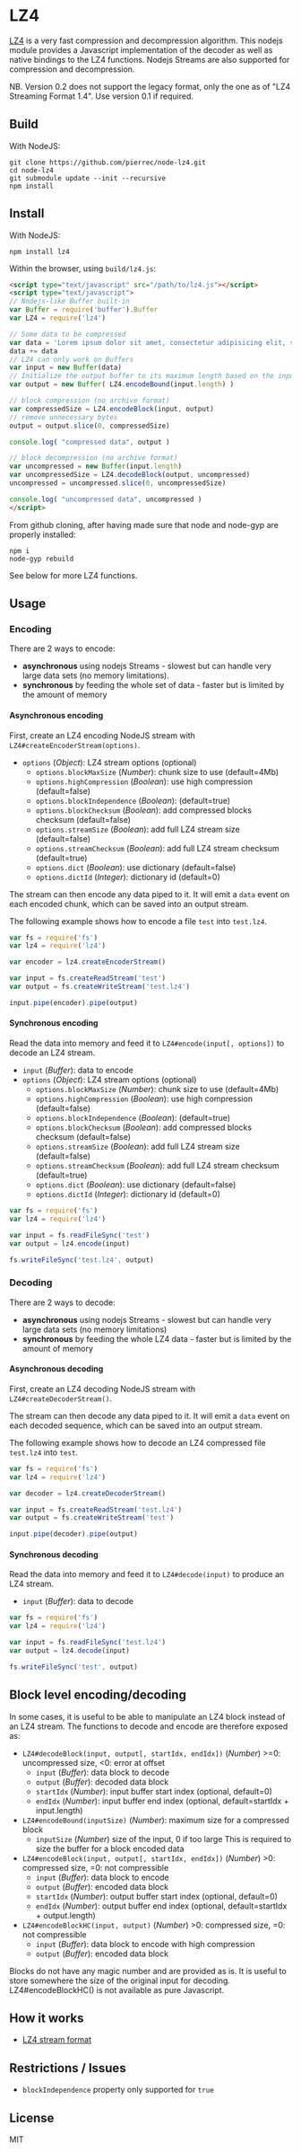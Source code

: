 # LZ4

[LZ4](http://fastcompression.blogspot.fr/) is a very fast compression and decompression algorithm. This nodejs module provides a Javascript implementation of the decoder as well as native bindings to the LZ4 functions. Nodejs Streams are also supported for compression and decompression.

NB.
Version 0.2 does not support the legacy format, only the one as of "LZ4 Streaming Format 1.4". Use version 0.1 if required.

## Build

With NodeJS:

```shell
git clone https://github.com/pierrec/node-lz4.git
cd node-lz4
git submodule update --init --recursive
npm install
```

## Install

With NodeJS:

```shell
npm install lz4
```

Within the browser, using `build/lz4.js`:

```html
<script type="text/javascript" src="/path/to/lz4.js"></script>
<script type="text/javascript">
// Nodejs-like Buffer built-in
var Buffer = require('buffer').Buffer
var LZ4 = require('lz4')

// Some data to be compressed
var data = 'Lorem ipsum dolor sit amet, consectetur adipisicing elit, sed do eiusmod tempor incididunt ut labore et dolore magna aliqua.'
data += data
// LZ4 can only work on Buffers
var input = new Buffer(data)
// Initialize the output buffer to its maximum length based on the input data
var output = new Buffer( LZ4.encodeBound(input.length) )

// block compression (no archive format)
var compressedSize = LZ4.encodeBlock(input, output)
// remove unnecessary bytes
output = output.slice(0, compressedSize)

console.log( "compressed data", output )

// block decompression (no archive format)
var uncompressed = new Buffer(input.length)
var uncompressedSize = LZ4.decodeBlock(output, uncompressed)
uncompressed = uncompressed.slice(0, uncompressedSize)

console.log( "uncompressed data", uncompressed )
</script>
```


From github cloning, after having made sure that node and node-gyp are properly installed:

```shell
npm i
node-gyp rebuild
```

See below for more LZ4 functions.


## Usage

### Encoding

There are 2 ways to encode:

* __asynchronous__ using nodejs Streams - slowest but can handle very large data sets (no memory limitations).
* __synchronous__ by feeding the whole set of data - faster but is limited by the amount of memory


#### Asynchronous encoding

First, create an LZ4 encoding NodeJS stream with `LZ4#createEncoderStream(options)`.

* `options` (_Object_): LZ4 stream options (optional)
	* `options.blockMaxSize` (_Number_): chunk size to use (default=4Mb)
	* `options.highCompression` (_Boolean_): use high compression (default=false)
	* `options.blockIndependence` (_Boolean_): (default=true)
	* `options.blockChecksum` (_Boolean_): add compressed blocks checksum (default=false)
	* `options.streamSize` (_Boolean_): add full LZ4 stream size (default=false)
	* `options.streamChecksum` (_Boolean_): add full LZ4 stream checksum (default=true)
	* `options.dict` (_Boolean_): use dictionary (default=false)
	* `options.dictId` (_Integer_): dictionary id (default=0)


The stream can then encode any data piped to it. It will emit a `data` event on each encoded chunk, which can be saved into an output stream.

The following example shows how to encode a file `test` into `test.lz4`.


```javascript
var fs = require('fs')
var lz4 = require('lz4')

var encoder = lz4.createEncoderStream()

var input = fs.createReadStream('test')
var output = fs.createWriteStream('test.lz4')

input.pipe(encoder).pipe(output)
```

#### Synchronous encoding

Read the data into memory and feed it to `LZ4#encode(input[, options])` to decode an LZ4 stream.

* `input` (_Buffer_): data to encode
* `options` (_Object_): LZ4 stream options (optional)
	* `options.blockMaxSize` (_Number_): chunk size to use (default=4Mb)
	* `options.highCompression` (_Boolean_): use high compression (default=false)
	* `options.blockIndependence` (_Boolean_): (default=true)
	* `options.blockChecksum` (_Boolean_): add compressed blocks checksum (default=false)
	* `options.streamSize` (_Boolean_): add full LZ4 stream size (default=false)
	* `options.streamChecksum` (_Boolean_): add full LZ4 stream checksum (default=true)
	* `options.dict` (_Boolean_): use dictionary (default=false)
	* `options.dictId` (_Integer_): dictionary id (default=0)


```javascript
var fs = require('fs')
var lz4 = require('lz4')

var input = fs.readFileSync('test')
var output = lz4.encode(input)

fs.writeFileSync('test.lz4', output)
```


### Decoding

There are 2 ways to decode:

* __asynchronous__ using nodejs Streams - slowest but can handle very large data sets (no memory limitations)
* __synchronous__ by feeding the whole LZ4 data - faster but is limited by the amount of memory


#### Asynchronous decoding

First, create an LZ4 decoding NodeJS stream with `LZ4#createDecoderStream()`.


The stream can then decode any data piped to it. It will emit a `data` event on each decoded sequence, which can be saved into an output stream.

The following example shows how to decode an LZ4 compressed file `test.lz4` into `test`.


```javascript
var fs = require('fs')
var lz4 = require('lz4')

var decoder = lz4.createDecoderStream()

var input = fs.createReadStream('test.lz4')
var output = fs.createWriteStream('test')

input.pipe(decoder).pipe(output)
```

#### Synchronous decoding

Read the data into memory and feed it to `LZ4#decode(input)` to produce an LZ4 stream.

* `input` (_Buffer_): data to decode


```javascript
var fs = require('fs')
var lz4 = require('lz4')

var input = fs.readFileSync('test.lz4')
var output = lz4.decode(input)

fs.writeFileSync('test', output)
```

## Block level encoding/decoding

In some cases, it is useful to be able to manipulate an LZ4 block instead of an LZ4 stream. The functions to decode and encode are therefore exposed as:

* `LZ4#decodeBlock(input, output[, startIdx, endIdx])` (_Number_) >=0: uncompressed size, <0: error at offset
	* `input` (_Buffer_): data block to decode
	* `output` (_Buffer_): decoded data block
	* `startIdx` (_Number_): input buffer start index (optional, default=0)
	* `endIdx` (_Number_): input buffer end index (optional, default=startIdx + input.length)
* `LZ4#encodeBound(inputSize)` (_Number_): maximum size for a compressed block
	* `inputSize` (_Number_) size of the input, 0 if too large
	This is required to size the buffer for a block encoded data
* `LZ4#encodeBlock(input, output[, startIdx, endIdx])` (_Number_) >0: compressed size, =0: not compressible
	* `input` (_Buffer_): data block to encode
	* `output` (_Buffer_): encoded data block
	* `startIdx` (_Number_): output buffer start index (optional, default=0)
	* `endIdx` (_Number_): output buffer end index (optional, default=startIdx + output.length)
* `LZ4#encodeBlockHC(input, output)` (_Number_) >0: compressed size, =0: not compressible
	* `input` (_Buffer_): data block to encode with high compression
	* `output` (_Buffer_): encoded data block


Blocks do not have any magic number and are provided as is. It is useful to store somewhere the size of the original input for decoding.
LZ4#encodeBlockHC() is not available as pure Javascript.


## How it works

* [LZ4 stream format](http://fastcompression.blogspot.fr/2011/05/lz4-explained.html)

## Restrictions / Issues

* `blockIndependence` property only supported for `true`


## License

MIT
